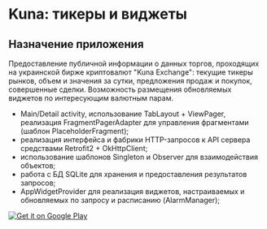 <h1>Kuna: тикеры и виджеты</h1>

<h2>Назначение приложения</h2>
<p>Предоставление публичной информации о данных торгов, проходящих на украинской бирже криптовалют "Kuna Exchange": текущие тикеры рынков, объем и значения за сутки, предложения продаж и покупок, совершенные сделки. Возможность размещения обновляемых виджетов по интересующим валютным парам.</p>
<ul>
<li>Main/Detail activity, использование TabLayout + ViewPager, реализация FragmentPagerAdapter для управления фрагментами (шаблон PlaceholderFragment);
<li>реализация интерфейса и фабрики HTTP-запросов к API сервера средствами Retrofit2 + OkHttpClient;
<li>использование шаблонов Singleton и Observer для взаимодействия объектов;
<li>работа с БД SQLite для хранения и предоставления результатов запросов;
<li>AppWidgetProvider для реализация виджетов, настраиваемых и обновляемых по запросу и расписанию (AlarmManager);
</ul>

<a href='https://play.google.com/store/apps/details?id=apps.basilisk.kunatickerwidget&pcampaignid=MKT-Other-global-all-co-prtnr-py-PartBadge-Mar2515-1'><img alt='Get it on Google Play' src='https://play.google.com/intl/en_gb/badges/images/generic/en_badge_web_generic.png'/></a>
